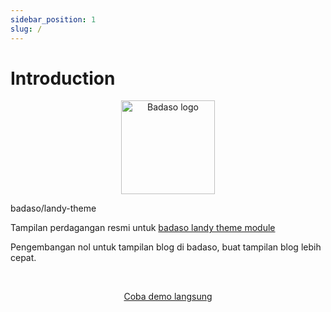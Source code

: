 ```yaml
---
sidebar_position: 1
slug: /
---
```


# Introduction

<p align="center">
  <a href="https://badaso-docs.uatech.co.id/">
    <img src="img/badaso-module-logo.png" width="150px" alt="Badaso logo" />  
  </a>
  <p>badaso/landy-theme</p>
</p>

<p align="left">Tampilan perdagangan resmi untuk <a href="https://github.com/uasoft-indonesia/badaso-landy-theme">badaso landy theme module</a></p>
<p align="left">Pengembangan nol untuk tampilan blog di badaso, buat tampilan blog lebih cepat.</p>
<br />

<p align="center">
  <p align="center"><a href="https://badaso-demo.uatech.co.id/post" target="_blank">Coba demo langsung</a></p>
</p>
